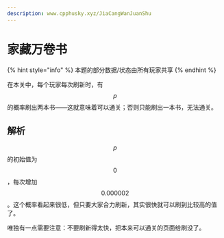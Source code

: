```yaml
---
description: www.cpphusky.xyz/JiaCangWanJuanShu
---
```


# 家藏万卷书

{% hint style="info" %}
本题的部分数据/状态由所有玩家共享
{% endhint %}

在本关中，每个玩家每次刷新时，有 $$p$$ 的概率刷出两本书——这就意味着可以通关；否则只能刷出一本书，无法通关。

## 解析

$$p$$ 的初始值为 $$0$$，每次增加 $$0.000002$$。这个概率看起来很低，但只要大家合力刷新，其实很快就可以刷到比较高的值了。

唯独有一点需要注意：不要刷新得太快，把本来可以通关的页面给刷没了。
